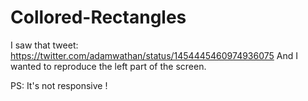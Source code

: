 # Collored-Rectangles

I saw that tweet: https://twitter.com/adamwathan/status/1454445460974936075
And I wanted to reproduce the left part of the screen.

PS: It's not responsive !